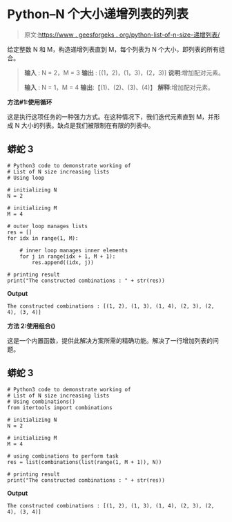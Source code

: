 # Python–N 个大小递增列表的列表

> 原文:[https://www . geesforgeks . org/python-list-of-n-size-递增列表/](https://www.geeksforgeeks.org/python-list-of-n-size-increasing-lists/)

给定整数 N 和 M，构造递增列表直到 M，每个列表为 N 个大小，即列表的所有组合。

> **输入** : N = 2，M = 3
> **输出** : [(1，2)，(1，3)，(2，3)]
> **说明**:增加配对元素。
> 
> **输入** : N = 1，M = 4
> **输出**:【(1)、(2)、(3)、(4)】
> **解释**:增加配对元素。

**方法#1:使用循环**

这是执行这项任务的一种强力方式。在这种情况下，我们迭代元素直到 M，并形成 N 大小的列表。缺点是我们被限制在有限的列表中。

## 蟒蛇 3

```
# Python3 code to demonstrate working of 
# List of N size increasing lists
# Using loop

# initializing N
N = 2

# initializing M
M = 4

# outer loop manages lists
res = []
for idx in range(1, M):

    # inner loop manages inner elements
    for j in range(idx + 1, M + 1):
        res.append((idx, j))

# printing result 
print("The constructed combinations : " + str(res)) 
```

**Output**

```
The constructed combinations : [(1, 2), (1, 3), (1, 4), (2, 3), (2, 4), (3, 4)]

```

**方法 2:使用组合()**

这是一个内置函数，提供此解决方案所需的精确功能。解决了一行增加列表的问题。

## 蟒蛇 3

```
# Python3 code to demonstrate working of 
# List of N size increasing lists
# Using combinations()
from itertools import combinations

# initializing N
N = 2

# initializing M
M = 4

# using combinations to perform task 
res = list(combinations(list(range(1, M + 1)), N))

# printing result 
print("The constructed combinations : " + str(res)) 
```

**Output**

```
The constructed combinations : [(1, 2), (1, 3), (1, 4), (2, 3), (2, 4), (3, 4)]

```